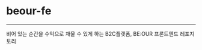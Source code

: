# beour-fe
-----------------------------------------
비어 있는 순간을 수익으로 채울 수 있게 하는 B2C플랫폼, BE:OUR 프론트엔드 레포지토리
